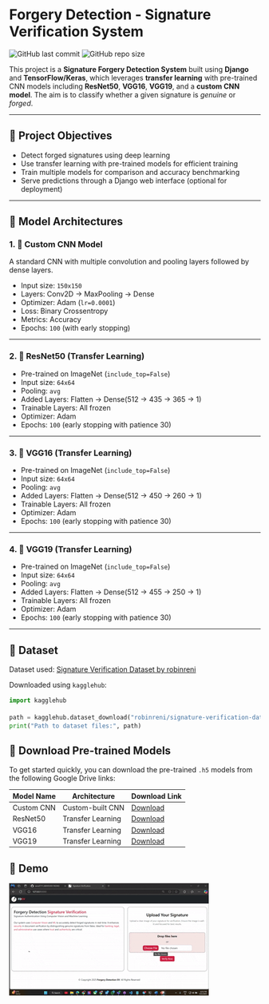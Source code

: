 # Forgery Detection - Signature Verification System

![GitHub last commit](https://img.shields.io/github/last-commit/sanu0711/Forgery-Detection-Signature-Verification)
![GitHub repo size](https://img.shields.io/github/repo-size/sanu0711/Forgery-Detection-Signature-Verification)

This project is a **Signature Forgery Detection System** built using **Django** and **TensorFlow/Keras**, which leverages **transfer learning** with pre-trained CNN models including **ResNet50**, **VGG16**, **VGG19**, and a **custom CNN model**. The aim is to classify whether a given signature is *genuine* or *forged*.

---

## 📌 Project Objectives

- Detect forged signatures using deep learning
- Use transfer learning with pre-trained models for efficient training
- Train multiple models for comparison and accuracy benchmarking
- Serve predictions through a Django web interface (optional for deployment)

---

## 🧠 Model Architectures

### 1. 🔧 Custom CNN Model

A standard CNN with multiple convolution and pooling layers followed by dense layers.

- Input size: `150x150`
- Layers: Conv2D → MaxPooling → Dense
- Optimizer: Adam (`lr=0.0001`)
- Loss: Binary Crossentropy
- Metrics: Accuracy
- Epochs: `100` (with early stopping)

---

### 2. 🧠 ResNet50 (Transfer Learning)

- Pre-trained on ImageNet (`include_top=False`)
- Input size: `64x64`
- Pooling: `avg`
- Added Layers: Flatten → Dense(512 → 435 → 365 → 1)
- Trainable Layers: All frozen
- Optimizer: Adam
- Epochs: `100` (early stopping with patience 30)

---

### 3. 🧠 VGG16 (Transfer Learning)

- Pre-trained on ImageNet (`include_top=False`)
- Input size: `64x64`
- Pooling: `avg`
- Added Layers: Flatten → Dense(512 → 450 → 260 → 1)
- Trainable Layers: All frozen
- Optimizer: Adam
- Epochs: `100` (early stopping with patience 30)

---

### 4. 🧠 VGG19 (Transfer Learning)

- Pre-trained on ImageNet (`include_top=False`)
- Input size: `64x64`
- Pooling: `avg`
- Added Layers: Flatten → Dense(512 → 455 → 250 → 1)
- Trainable Layers: All frozen
- Optimizer: Adam
- Epochs: `100` (early stopping with patience 30)

---

## 📂 Dataset

Dataset used: [Signature Verification Dataset by robinreni](https://www.kaggle.com/datasets/robinreni/signature-verification-dataset)

Downloaded using `kagglehub`:

```python
import kagglehub

path = kagglehub.dataset_download("robinreni/signature-verification-dataset")
print("Path to dataset files:", path)
```

## 🔗 Download Pre-trained Models

To get started quickly, you can download the pre-trained `.h5` models from the following Google Drive links:

| **Model Name** | **Architecture**     | **Download Link** |
|----------------|----------------------|-------------------|
| Custom CNN     | Custom-built CNN     | [Download](https://drive.google.com/drive/folders/15Dh7d9g2zpmRf7nnKMXb0toMeJWt38QW?usp=sharing) |
| ResNet50       | Transfer Learning    | [Download](https://drive.google.com/drive/folders/15Dh7d9g2zpmRf7nnKMXb0toMeJWt38QW?usp=sharing) |
| VGG16          | Transfer Learning    | [Download](https://drive.google.com/drive/folders/15Dh7d9g2zpmRf7nnKMXb0toMeJWt38QW?usp=sharing) |
| VGG19          | Transfer Learning    | [Download](https://drive.google.com/drive/folders/15Dh7d9g2zpmRf7nnKMXb0toMeJWt38QW?usp=sharing) |


## 🎥 Demo

![Demo](./static/demo/demo.gif)












